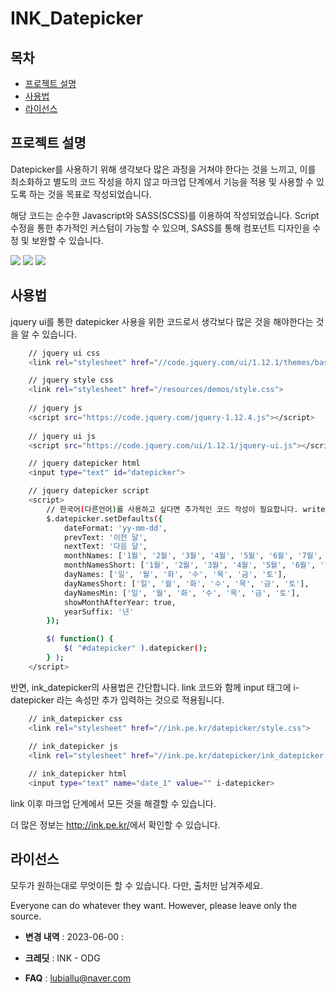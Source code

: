 # INK_Datepicker

## 목차

- [프로젝트 설명](#프로젝트-설명)
- [사용법](#사용법)
- [라이선스](#라이선스)

## 프로젝트 설명

Datepicker를 사용하기 위해 생각보다 많은 과정을 거쳐야 한다는 것을 느끼고,
이를 최소화하고 별도의 코드 작성을 하지 않고 마크업 단계에서 기능을 적용 및 사용할 수 있도록 하는 것을 목표로 작성되었습니다.

해당 코드는 순수한 Javascript와 SASS(SCSS)를 이용하여 작성되었습니다.
Script 수정을 통한 추가적인 커스텀이 가능할 수 있으며,
SASS를 통해 컴포넌트 디자인을 수정 및 보완할 수 있습니다.

<div align="left">
	<img src="https://img.shields.io/badge/javascript-F7DF1E?style=flat&logo=javascript&logoColor=white" />
	<img src="https://img.shields.io/badge/HTML5-E34F26?style=flat&logo=HTML5&logoColor=white" />
	<img src="https://img.shields.io/badge/CSS3-1572B6?style=flat&logo=CSS3&logoColor=white" />
</div>


## 사용법

jquery ui를 통한 datepicker 사용을 위한 코드로서 생각보다 많은 것을 해야한다는 것을 알 수 있습니다.

```sh
    // jquery ui css
    <link rel="stylesheet" href="//code.jquery.com/ui/1.12.1/themes/base/jquery-ui.css">

    // jquery style css
    <link rel="stylesheet" href="/resources/demos/style.css">
 
    // jquery js
    <script src="https://code.jquery.com/jquery-1.12.4.js"></script>
 
    // jquery ui js
    <script src="https://code.jquery.com/ui/1.12.1/jquery-ui.js"></script>

    // jquery datepicker html
    <input type="text" id="datepicker">

    // jquery datepicker script
    <script>
        // 한국어(다른언어)를 사용하고 싶다면 추가적인 코드 작성이 필요합니다. write more if want korean language
        $.datepicker.setDefaults({
            dateFormat: 'yy-mm-dd',
            prevText: '이전 달',
            nextText: '다음 달',
            monthNames: ['1월', '2월', '3월', '4월', '5월', '6월', '7월', '8월', '9월', '10월', '11월', '12월'],
            monthNamesShort: ['1월', '2월', '3월', '4월', '5월', '6월', '7월', '8월', '9월', '10월', '11월', '12월'],
            dayNames: ['일', '월', '화', '수', '목', '금', '토'],
            dayNamesShort: ['일', '월', '화', '수', '목', '금', '토'],
            dayNamesMin: ['일', '월', '화', '수', '목', '금', '토'],
            showMonthAfterYear: true,
            yearSuffix: '년'
        });

        $( function() {
            $( "#datepicker" ).datepicker();
        } );
    </script>
```

반면, ink_datepicker의 사용법은 간단합니다.
link 코드와 함께 input 태그에 i-datepicker 라는 속성만 추가 입력하는 것으로 적용됩니다.

```sh
    // ink_datepicker css
    <link rel="stylesheet" href="//ink.pe.kr/datepicker/style.css">
    
    // ink_datepicker js
    <link rel="stylesheet" href="//ink.pe.kr/datepicker/ink_datepicker.js">

    // ink_datepicker html
    <input type="text" name="date_1" value="" i-datepicker>
```

link 이후 마크업 단계에서 모든 것을 해결할 수 있습니다.

더 많은 정보는 <a href="http://ink.pe.kr/">http://ink.pe.kr/</a>에서 확인할 수 있습니다.

## 라이선스
모두가 원하는대로 무엇이든 할 수 있습니다.
다만, 출처만 남겨주세요.

Everyone can do whatever they want.
However, please leave only the source.


- **변경 내역** :
2023-06-00 : 

- **크레딧** : INK - ODG

- **FAQ** : lubiallu@naver.com
